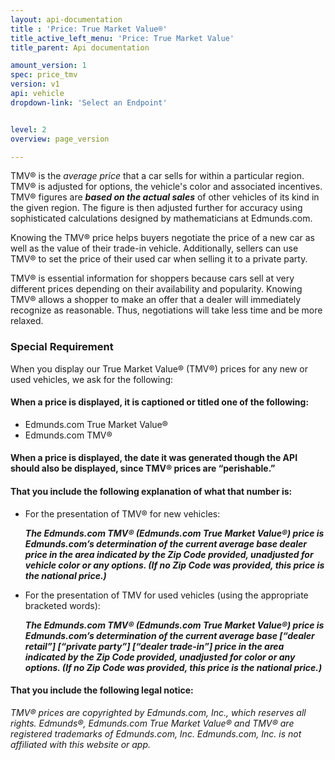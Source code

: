 ```yaml
---
layout: api-documentation
title : 'Price: True Market Value®'
title_active_left_menu: 'Price: True Market Value'
title_parent: Api documentation

amount_version: 1
spec: price_tmv
version: v1
api: vehicle
dropdown-link: 'Select an Endpoint'


level: 2
overview: page_version

---
```


TMV® is the *average price* that a car sells for within a particular region. TMV® is adjusted for options, the vehicle's color and associated incentives. TMV® figures are ***based on the actual sales*** of other vehicles of its kind in the given region. The figure is then adjusted further for accuracy using sophisticated calculations designed by mathematicians at Edmunds.com.

Knowing the TMV® price helps buyers negotiate the price of a new car as well as the value of their trade-in vehicle. Additionally, sellers can use TMV® to set the price of their used car when selling it to a private party.

TMV® is essential information for shoppers because cars sell at very different prices depending on their availability and popularity. Knowing TMV® allows a shopper to make an offer that a dealer will immediately recognize as reasonable. Thus, negotiations will take less time and be more relaxed.

### Special Requirement

When you display our True Market Value® (TMV®) prices for any new or used vehicles, we ask for the following:

#### When a price is displayed, it is captioned or titled one of the following: 

* Edmunds.com True Market Value®
* Edmunds.com TMV®

#### When a price is displayed, the date it was generated though the API should also be displayed, since TMV® prices are “perishable.”

#### That you include the following explanation of what that number is:

* For the presentation of TMV® for new vehicles:

	***The Edmunds.com TMV® (Edmunds.com True Market Value®) price is Edmunds.com’s determination of the current average base dealer price in the area indicated by the Zip Code provided, unadjusted for vehicle color or any options. (If no Zip Code was provided, this price is the national price.)***

* For the presentation of TMV for used vehicles (using the appropriate bracketed words):

	***The Edmunds.com TMV® (Edmunds.com True Market Value®) price is Edmunds.com’s determination of the current average base \[“dealer retail”\] \[“private party”\] [“dealer trade-in”] price in the area indicated by the Zip Code provided, unadjusted for color or any options.  (If no Zip Code was provided, this price is the national price.)***

#### That you include the following legal notice:

*TMV® prices are copyrighted by Edmunds.com, Inc., which reserves all rights. Edmunds®, Edmunds.com True Market Value® and TMV® are registered trademarks of Edmunds.com, Inc. Edmunds.com, Inc. is not affiliated with this website or app.*


